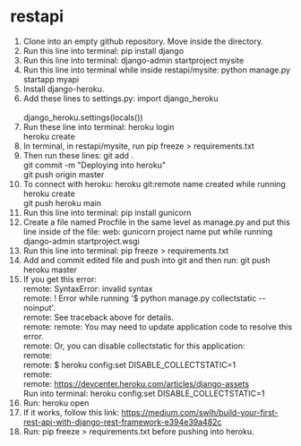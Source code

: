 # restapi

1. Clone into an empty github repository. Move inside the directory.</br>
2. Run this line into terminal: pip install django</br>
3. Run this line into terminal: django-admin startproject mysite</br>
4. Run this line into terminal while inside restapi/mysite: python manage.py startapp myapi</br>
5. Install django-heroku.</br>
6. Add these lines to settings.py: import django_heroku    </br>    
                                django_heroku.settings(locals())</br>
7. Run these line into terminal: heroku login</br>
                              heroku create</br>
8. In terminal, in restapi/mysite, run pip freeze > requirements.txt</br>
9. Then run these lines: git add .</br>
                      git commit -m "Deploying into heroku"</br>
                      git push origin master</br>
10. To connect with heroku: heroku git:remote name created while running heroku create</br>
                        git push heroku main</br>
11. Run this line into terminal: pip install gunicorn</br>
12. Create a file named Procfile in the same level as manage.py and put this line inside of the file: web: gunicorn project name put while running django-admin startproject.wsgi</br>
13. Run this line into terminal: pip freeze > requirements.txt</br>
14. Add and commit edited file and push into git and then run: git push heroku master</br>
15. If you get this error:</br>
remote:        SyntaxError: invalid syntax</br>
remote:  !     Error while running '$ python manage.py collectstatic --noinput'.</br>
remote:        See traceback above for details.</br>
remote:
remote:        You may need to update application code to resolve this error.</br>
remote:        Or, you can disable collectstatic for this application:</br>
remote:</br>
remote:           $ heroku config:set DISABLE_COLLECTSTATIC=1</br>
remote:</br>
remote:        https://devcenter.heroku.com/articles/django-assets</br>
Run into terminal: heroku config:set DISABLE_COLLECTSTATIC=1</br>
16. Run: heroku open</br>
17. If it works, follow this link: https://medium.com/swlh/build-your-first-rest-api-with-django-rest-framework-e394e39a482c</br>
18. Run: pip freeze > requirements.txt before pushing into heroku.</br>
